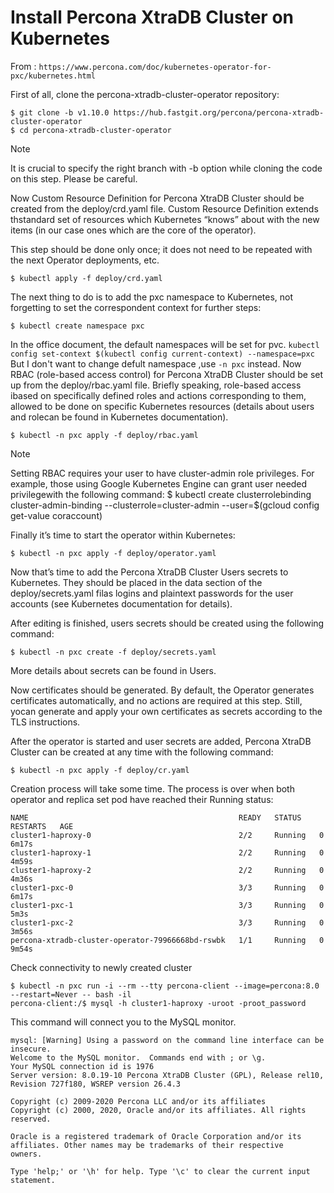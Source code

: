 # Install Percona XtraDB Cluster on Kubernetes

From : `https://www.percona.com/doc/kubernetes-operator-for-pxc/kubernetes.html`

First of all, clone the percona-xtradb-cluster-operator repository:
```
$ git clone -b v1.10.0 https://hub.fastgit.org/percona/percona-xtradb-cluster-operator
$ cd percona-xtradb-cluster-operator
```
Note

It is crucial to specify the right branch with -b option while cloning the code on this step. Please be careful.

Now Custom Resource Definition for Percona XtraDB Cluster should be created from the deploy/crd.yaml file. Custom Resource Definition extends thstandard set of resources which Kubernetes “knows” about with the new items (in our case ones which are the core of the operator).

This step should be done only once; it does not need to be repeated with the next Operator deployments, etc.
```
$ kubectl apply -f deploy/crd.yaml
```
The next thing to do is to add the pxc namespace to Kubernetes, not forgetting to set the correspondent context for further steps:
```
$ kubectl create namespace pxc
```
In the office document, the default namespaces will be set for pvc.
`kubectl config set-context $(kubectl config current-context) --namespace=pxc`
But I don't want to change defult namespace ,use `-n pxc` instead.
Now RBAC (role-based access control) for Percona XtraDB Cluster should be set up from the deploy/rbac.yaml file. Briefly speaking, role-based access ibased on specifically defined roles and actions corresponding to them, allowed to be done on specific Kubernetes resources (details about users and rolecan be found in Kubernetes documentation).
```
$ kubectl -n pxc apply -f deploy/rbac.yaml 
```
Note

Setting RBAC requires your user to have cluster-admin role privileges. For example, those using Google Kubernetes Engine can grant user needed privilegewith the following command: $ kubectl create clusterrolebinding cluster-admin-binding --clusterrole=cluster-admin --user=$(gcloud config get-value coraccount)

Finally it’s time to start the operator within Kubernetes:
```
$ kubectl -n pxc apply -f deploy/operator.yaml
```
Now that’s time to add the Percona XtraDB Cluster Users secrets to Kubernetes. They should be placed in the data section of the deploy/secrets.yaml filas logins and plaintext passwords for the user accounts (see Kubernetes documentation for details).

After editing is finished, users secrets should be created using the following command:
```
$ kubectl -n pxc create -f deploy/secrets.yaml
```
More details about secrets can be found in Users.

Now certificates should be generated. By default, the Operator generates certificates automatically, and no actions are required at this step. Still, yocan generate and apply your own certificates as secrets according to the TLS instructions.

After the operator is started and user secrets are added, Percona XtraDB Cluster can be created at any time with the following command:
```
$ kubectl -n pxc apply -f deploy/cr.yaml
```
Creation process will take some time. The process is over when both operator and replica set pod have reached their Running status:
```
NAME                                               READY   STATUS    RESTARTS   AGE
cluster1-haproxy-0                                 2/2     Running   0          6m17s
cluster1-haproxy-1                                 2/2     Running   0          4m59s
cluster1-haproxy-2                                 2/2     Running   0          4m36s
cluster1-pxc-0                                     3/3     Running   0          6m17s
cluster1-pxc-1                                     3/3     Running   0          5m3s
cluster1-pxc-2                                     3/3     Running   0          3m56s
percona-xtradb-cluster-operator-79966668bd-rswbk   1/1     Running   0          9m54s
```
Check connectivity to newly created cluster
```
$ kubectl -n pxc run -i --rm --tty percona-client --image=percona:8.0 --restart=Never -- bash -il
percona-client:/$ mysql -h cluster1-haproxy -uroot -proot_password
```
This command will connect you to the MySQL monitor.
```
mysql: [Warning] Using a password on the command line interface can be insecure.
Welcome to the MySQL monitor.  Commands end with ; or \g.
Your MySQL connection id is 1976
Server version: 8.0.19-10 Percona XtraDB Cluster (GPL), Release rel10, Revision 727f180, WSREP version 26.4.3

Copyright (c) 2009-2020 Percona LLC and/or its affiliates
Copyright (c) 2000, 2020, Oracle and/or its affiliates. All rights reserved.

Oracle is a registered trademark of Oracle Corporation and/or its
affiliates. Other names may be trademarks of their respective
owners.

Type 'help;' or '\h' for help. Type '\c' to clear the current input statement.
```